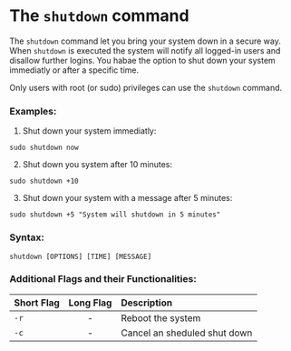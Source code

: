 # The `shutdown` command

The `shutdown` command let you bring your system down in a secure way. When `shutdown` is executed the system will notify all logged-in users and disallow further logins.
You habae the option to shut down your system immediatly or after a specific time.

Only users with root (or sudo) privileges can use the `shutdown` command.

### Examples:

1. Shut down your system immediatly:

```
sudo shutdown now
```

2. Shut down you system after 10 minutes:

```
sudo shutdown +10
```

3. Shut down your system with a message after 5 minutes:

```
sudo shutdown +5 "System will shutdown in 5 minutes"
```

### Syntax:

```
shutdown [OPTIONS] [TIME] [MESSAGE]
```

### Additional Flags and their Functionalities:

|**Short Flag**   |**Long Flag**   |**Description**   |
|:---|:---|:---|
|`-r`|<center>-</center>|Reboot the system|
|`-c`|<center>-</center>|Cancel an sheduled shut down|